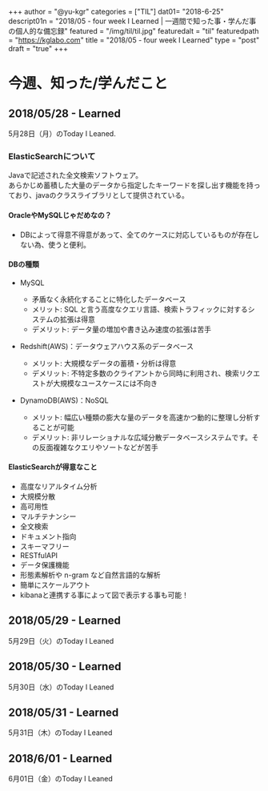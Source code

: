 +++
author = "@yu-kgr"
categories = ["TIL"]
dat01= "2018-6-25"
descript01n = "2018/05 - four week I Learned | 一週間で知った事・学んだ事の個人的な備忘録"
featured = "/img/til/til.jpg"
featuredalt = "til"
featuredpath = "https://kglabo.com"
title = "2018/05 - four week I Learned"
type = "post"
draft = "true"
+++
# 今週、知った/学んだこと

<!-- tags = [ "ElasticSearch", "", "", "", "",""] -->

## 2018/05/28 - Learned

5月28日（月）のToday I Leaned.

### ElasticSearchについて

Javaで記述された全文検索ソフトウェア。  
あらかじめ蓄積した大量のデータから指定したキーワードを探し出す機能を持っており、javaのクラスライブラリとして提供されている。  

#### OracleやMySQLじゃだめなの？

- DBによって得意不得意があって、全てのケースに対応しているものが存在しない為、使うと便利。

#### DBの種類

- MySQL
  - 矛盾なく永続化することに特化したデータベース
  - メリット: SQL と言う高度なクエリ言語、検索トラフィックに対するシステムの拡張は得意
  - デメリット: データ量の増加や書き込み速度の拡張は苦手

- Redshift(AWS)：データウェアハウス系のデータベース
  - メリット: 大規模なデータの蓄積・分析は得意
  - デメリット: 不特定多数のクライアントから同時に利用され、検索リクエストが大規模なユースケースには不向き

- DynamoDB(AWS)：NoSQL
  - メリット: 幅広い種類の膨大な量のデータを高速かつ動的に整理し分析することが可能
  - デメリット: 非リレーショナルな広域分散データベースシステムです。その反面複雑なクエリやソートなどが苦手

#### ElasticSearchが得意なこと

- 高度なリアルタイム分析
- 大規模分散
- 高可用性
- マルチテナンシー
- 全文検索
- ドキュメント指向
- スキーマフリー
- RESTfulAPI
- データ保護機能
- 形態素解析や n-gram など自然言語的な解析
- 簡単にスケールアウト
- kibanaと連携する事によって図で表示する事も可能！

## 2018/05/29 - Learned

5月29日（火）のToday I Leaned

## 2018/05/30 - Learned

5月30日（水）のToday I Leaned

## 2018/05/31 - Learned

5月31日（木）のToday I Leaned

## 2018/6/01 - Learned

6月01日（金）のToday I Leaned
